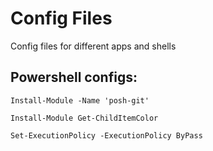 # Config Files
Config files for different apps and shells

## Powershell configs:

`Install-Module -Name 'posh-git'`

`Install-Module Get-ChildItemColor`

`Set-ExecutionPolicy -ExecutionPolicy ByPass`
